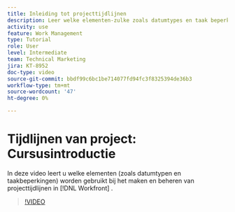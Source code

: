 ```yaml
---
title: Inleiding tot projecttijdlijnen
description: Leer welke elementen-zulke zoals datumtypes en taak beperkingen-worden gebruikt wanneer het bouwen van en het beheren van projectchronologie in  [!DNL  Workfront].
activity: use
feature: Work Management
type: Tutorial
role: User
level: Intermediate
team: Technical Marketing
jira: KT-8952
doc-type: video
source-git-commit: bbdf99c6bc1be714077fd94fc3f8325394de36b3
workflow-type: tm+mt
source-wordcount: '47'
ht-degree: 0%

---
```


# Tijdlijnen van project: Cursusintroductie

In deze video leert u welke elementen (zoals datumtypen en taakbeperkingen) worden gebruikt bij het maken en beheren van projecttijdlijnen in [!DNL  Workfront] .

>[!VIDEO](https://video.tv.adobe.com/v/335212/?quality=12&learn=on&enablevpops=1)
